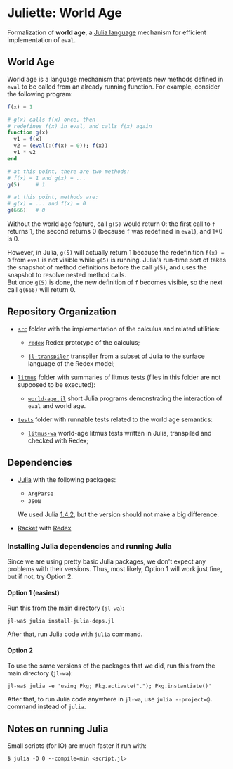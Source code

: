 # Juliette: World Age

Formalization of **world age**, a [Julia language](https://julialang.org/)
mechanism for efficient implementation of `eval`.

## World Age

World age is a language mechanism that prevents
new methods defined in `eval` to be called from an already running function.
For example, consider the following program:

```julia
f(x) = 1

# g(x) calls f(x) once, then
# redefines f(x) in eval, and calls f(x) again
function g(x)
  v1 = f(x)
  v2 = (eval(:(f(x) = 0)); f(x))
  v1 * v2
end

# at this point, there are two methods:
# f(x) = 1 and g(x) = ...
g(5)     # 1

# at this point, methods are:
# g(x) = ... and f(x) = 0
g(666)   # 0
```

Without the world age feature, call `g(5)` would return 0: 
the first call to `f` returns 1, the second returns 0
(because `f` was redefined in `eval`), and 1*0 is 0.

However, in Julia, `g(5)` will actually return 1
because the redefinition `f(x) = 0` from `eval` is not visible
while `g(5)` is running.
Julia's run-time sort of takes the snapshot of method definitions
before the call `g(5)`, and uses the snapshot to resolve nested method calls.  
But once `g(5)` is done, the new definition of `f` becomes visible,
so the next call `g(666)` will return 0.

## Repository Organization

* [`src`](src) folder with the implementation of the calculus
  and related utilities:

  * [`redex`](src/redex) Redex prototype of the calculus;

  * [`jl-transpiler`](src/jl-transpiler) transpiler from a subset of Julia
    to the surface language of the Redex model;

* [`litmus`](litmus) folder with summaries of litmus tests
  (files in this folder are not supposed to be executed):

  - [`world-age.jl`](litmus/world-age.jl) short Julia programs demonstrating
    the interaction of `eval` and world age.

* [`tests`](tests) folder with runnable tests related to
  the world age semantics:

  - [`litmus-wa`](tests/litmus-wa) world-age litmus tests written in Julia,
    transpiled and checked with Redex;

## Dependencies

* [Julia](https://julialang.org/) with the following packages:
  - `ArgParse`
  - `JSON`

  We used Julia [1.4.2](https://julialang.org/downloads/oldreleases/#v142_may_23_2020),
  but the version should not make a big difference.

* [Racket](https://racket-lang.org/)
  with [Redex](https://redex.racket-lang.org/)

### Installing Julia dependencies and running Julia

Since we are using pretty basic Julia packages, we don't expect any problems
with their versions. Thus, most likely, Option 1 will work just fine,
but if not, try Option 2.

#### Option 1 (easiest)

Run this from the main directory (`jl-wa`):

```
jl-wa$ julia install-julia-deps.jl
```

After that, run Julia code with `julia` command.

#### Option 2

To use the same versions of the packages that we did,
run this from the main directory (`jl-wa`):

```
jl-wa$ julia -e 'using Pkg; Pkg.activate("."); Pkg.instantiate()'
```

After that, to run Julia code anywhere in `jl-wa`,
use `julia --project=@.` command instead of `julia`.

## Notes on running Julia

Small scripts (for IO) are much faster if run with:

```
$ julia -O 0 --compile=min <script.jl>
```
